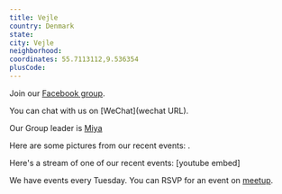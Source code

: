 ```yaml
---
title: Vejle
country: Denmark
state: 
city: Vejle
neighborhood: 
coordinates: 55.7113112,9.536354
plusCode:
---
```

Join our [Facebook group](https://www.facebook.com/groups/free.code.camp.vejle).

You can chat with us on [WeChat](wechat URL).

Our Group leader is [Miya](freecodecamp.org/miya)

Here are some pictures from our recent events:
![]().

Here's a stream of one of our recent events:
[youtube embed]

We have events every Tuesday. You can RSVP for an event on [meetup](meetupurl).
